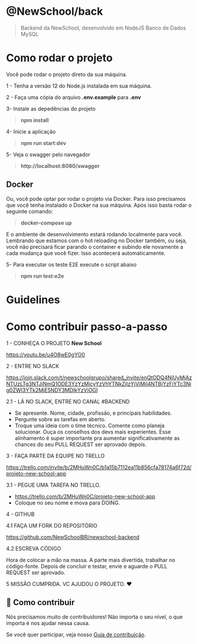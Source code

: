 # @NewSchool/back

> Backend da NewSchool, desenvolvido em NodeJS
> Banco de Dados MySQL

# Como rodar o projeto

Você pode rodar o projeto direto da sua máquina.

1 - Tenha a versão 12 do Node.js instalada em sua máquina.

2 - Faça uma cópia do arquivo **.env.example** para **.env**

3- Instale as depedências do projeto

> **npm install**

4- Inicie a aplicação

> **npm run start:dev**

5- Veja o swagger pelo navegador

> **http://localhost:8080/swagger**

## Docker

Ou, você pode optar por rodar o projeto via Docker. Para isso precisamos
que você tenha instalado o Docker na sua máquina.
Após isso basta rodar o seguinte comando:

> **docker-compose up**

E o ambiente de desenvolvimento estará rodando localmente para você. Lembrando
que estamos com o hot reloading no Docker também, ou seja, você não precisará
ficar parando o container e subindo ele novamente a cada mudança que você fizer.
Isso acontecerá automaticamente.

5- Para executar os teste E2E execute o script abaixo

> **npm run test:e2e**

# Guidelines

# Como contribuir passo-a-passo

1 - CONHEÇA O PROJETO **New School**

https://youtu.be/u4O8wE0gYO0

2 - ENTRE NO SLACK

https://join.slack.com/t/newschoolgrupo/shared_invite/enQtODQ4NjUyMjAzNTUzLTg3NTJiNmQ1ODE3YzYzMjcyYzVhYTNkZjIzYjViMjI4NTBjYzFiYTc3Njg0ZWI3YTk2MjE5NDY3MDlkYzViOGI

2.1 - LÁ NO SLACK, ENTRE NO CANAL #BACKEND

- Se apresente. Nome, cidade, profissão, e principais habilidades.
- Pergunte sobre as tarefas em aberto.
- Troque uma ideia com o time técnico. Comente como planeja solucionar. Ouça os conselhos dos devs mais experientes. Esse alinhamento é super importante pra aumentar significativamente as chances do seu PULL REQUEST ser aprovado depois.

3 - FAÇA PARTE DA EQUIPE NO TRELLO

https://trello.com/invite/b/2MHuWn0C/b1a15b7112ea11b856cfa78174a6f72d/projeto-new-school-app

3.1 - PEGUE UMA TAREFA NO TRELLO.

- https://trello.com/b/2MHuWn0C/projeto-new-school-app
- Coloque no seu nome e mova para DOING.

4 - GITHUB

4.1 FAÇA UM FORK DO REPOSITÓRIO

https://github.com/NewSchoolBR/newschool-backend

4.2 ESCREVA CÓDIGO

Hora de colocar a mão na massa. A parte mais divertida, trabalhar no código-fonte. Depois de concluir e testar, envie e aguarde o PULL REQUEST ser aprovado.

5 MISSÃO CUMPRIDA. VC AJUDOU O PROJETO. ❤️

## 🤝 Como contribuir

Nós precisamos muito de contribuidores! Não importa o seu nível, o que importa é nos ajudar nessa causa.

Se você quer participar, veja nosso [Guia de contribuição](https://github.com/NewSchoolApp/newschool-backend/blob/develop/CONTRIBUTING.md).

